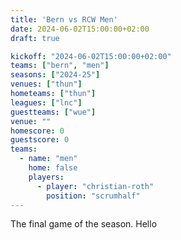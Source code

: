 ```yaml
---
title: 'Bern vs RCW Men'
date: 2024-06-02T15:00:00+02:00
draft: true

kickoff: "2024-06-02T15:00:00+02:00"
teams: ["bern", "men"]
seasons: ["2024-25"]
venues: ["thun"]
hometeams: ["thun"]
leagues: ["lnc"]
guestteams: ["wue"]
venue: ""
homescore: 0
guestscore: 0
teams:
  - name: "men"
    home: false
    players:
      - player: "christian-roth"
        position: "scrumhalf"
---
```


The final game of the season.
Hello
